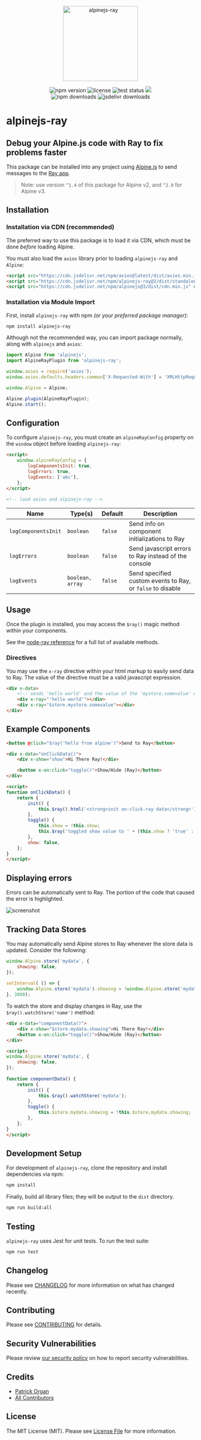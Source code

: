 <p align="center">
    <img src="https://static.permafrost.dev/images/alpinejs-ray/alpinejs-ray-logo-600x300-transparent.png" alt="alpinejs-ray" height="200" style="display: block; height: 200px;">
</p>

<p align="center">
    <img src="https://shields.io/npm/v/alpinejs-ray" alt="npm version"> <img src="https://shields.io/github/license/permafrost-dev/alpinejs-ray" alt="license"> <img src="https://github.com/permafrost-dev/alpinejs-ray/workflows/Run%20Tests/badge.svg?branch=main" alt="test status"> <img src="https://codecov.io/gh/permafrost-dev/alpinejs-ray/branch/main/graph/badge.svg?token=YW2BTKSNEO"/>
    <br>
    <img src="https://shields.io/npm/dt/alpinejs-ray" alt="npm downloads"> <img src="https://data.jsdelivr.com/v1/package/npm/alpinejs-ray/badge?style=rounded" alt="jsdelivr downloads">
</p>

# alpinejs-ray

## Debug your Alpine.js code with Ray to fix problems faster

This package can be installed into any project using [Alpine.js](https://github.com/alpinejs/alpine) to send messages to the [Ray app](https://myray.app).

> Note: use version `^1.4` of this package for Alpine v2, and `^2.0` for Alpine v3.

<!-- ![screenshot](https://static.permafrost.dev/images/alpinejs-ray/screenshot-01.png) -->

## Installation
### Installation via CDN (recommended)

The preferred way to use this package is to load it via CDN, which must be done _before_ loading Alpine.  

You must also load the `axios` library prior to loading `alpinejs-ray` and `Alpine`:

```html
<script src="https://cdn.jsdelivr.net/npm/axios@latest/dist/axios.min.js"></script>
<script src="https://cdn.jsdelivr.net/npm/alpinejs-ray@2/dist/standalone.min.js"></script>
<script src="https://cdn.jsdelivr.net/npm/alpinejs@3/dist/cdn.min.js" defer>
```

### Installation via Module Import

First, install `alpinejs-ray` with npm _(or your preferred package manager)_:

```bash
npm install alpinejs-ray
```

Although not the recommended way, you can import package normally, along with `alpinejs` and `axios`:

```js 
import Alpine from 'alpinejs';
import AlpineRayPlugin from 'alpinejs-ray';

window.axios = require('axios');
window.axios.defaults.headers.common['X-Requested-With'] = 'XMLHttpRequest';

window.Alpine = Alpine;

Alpine.plugin(AlpineRayPlugin);
Alpine.start();
```
## Configuration

To configure `alpinejs-ray`, you must create an `alpineRayConfig` property on the `window` object before loading `alpinejs-ray`:

```html
<script>
    window.alpineRayConfig = {
        logComponentsInit: true,
        logErrors: true,
        logEvents: ['abc'],
    };
</script>

<!-- load axios and alpinejs-ray -->
```

| Name | Type(s) | Default | Description |
| --- | --- | --- | --- |
| `logComponentsInit` | `boolean` | `false` | Send info on component initializations to Ray |
| `logErrors` | `boolean` | `false` | Send javascript errors to Ray instead of the console |
| `logEvents` | `boolean, array` | `false` | Send specified custom events to Ray, or `false` to disable |


## Usage

Once the plugin is installed, you may access the `$ray()` magic method within your components.

See the [node-ray reference](https://github.com/permafrost-dev/node-ray#reference) for a full list of available methods.

### Directives

You may use the `x-ray` directive within your html markup to easily send data to Ray.  The value of the directive must be a valid javascript expression.

```html
<div x-data>
    <!-- sends 'hello world' and the value of the 'mystore.somevalue' Alpine store to Ray -->
    <div x-ray="'hello world'"></div>
    <div x-ray="$store.mystore.somevalue"></div>
</div>
```

## Example Components

```html
<button @click="$ray('hello from alpine')">Send to Ray</button>
```

```html
<div x-data="onClickData()">
    <div x-show="show">Hi There Ray!</div>

    <button x-on:click="toggle()">Show/Hide (Ray)</button>
</div>

<script>        
function onClickData() {
    return {
        init() {
            this.$ray().html('<strong>init on-click-ray data</strong>');
        },
        toggle() {
            this.show = !this.show;
            this.$ray('toggled show value to ' + (this.show ? 'true' : 'false'));
        },
        show: false,
    };
}
</script>
```

## Displaying errors

Errors can be automatically sent to Ray. The portion of the code that caused the error is highlighted.

![screenshot](https://static.permafrost.dev/images/alpinejs-ray/error-display.png)

## Tracking Data Stores

You may automatically send Alpine stores to Ray whenever the store data is updated.  Consider the following:

```js
window.Alpine.store('mydata', {
    showing: false,
});
 
setInterval( () => {
    window.Alpine.store('mydata').showing = !window.Alpine.store('mydata').showing;
}, 3000);
```

To watch the store and display changes in Ray, use the `$ray().watchStore('name')` method:

```html
<div x-data="componentData()">
    <div x-show="$store.mydata.showing">Hi There Ray!</div>
    <button x-on:click="toggle()">Show/Hide (Ray)</button>
</div>

<script>      
window.Alpine.store('mydata', {
    showing: false,
});
  
function componentData() {
    return {
        init() {
            this.$ray().watchStore('mydata');
        },
        toggle() {
            this.$store.mydata.showing = !this.$store.mydata.showing;
        },
    };
}
</script>
```

## Development Setup

For development of `alpinejs-ray`, clone the repository and install dependencies via npm:

```bash
npm install
```

Finally, build all library files; they will be output to the `dist` directory.

```bash
npm run build:all
```

## Testing

`alpinejs-ray` uses Jest for unit tests.  To run the test suite:

```bash
npm run test
```

## Changelog

Please see [CHANGELOG](CHANGELOG.md) for more information on what has changed recently.

## Contributing

Please see [CONTRIBUTING](.github/CONTRIBUTING.md) for details.

## Security Vulnerabilities

Please review [our security policy](../../security/policy) on how to report security vulnerabilities.

## Credits

- [Patrick Organ](https://github.com/patinthehat)
- [All Contributors](../../contributors)

## License

The MIT License (MIT). Please see [License File](LICENSE) for more information.
